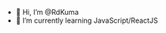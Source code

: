 - 👋 Hi, I’m @RdKuma
- 🌱 I’m currently learning JavaScript/ReactJS


<!---
RdKuma/RdKuma is a ✨ special ✨ repository because its `README.md` (this file) appears on your GitHub profile.
You can click the Preview link to take a look at your changes.
--->
